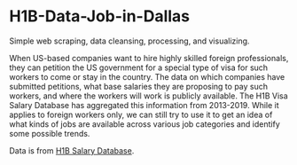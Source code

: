# H1B-Data-Job-in-Dallas

Simple web scraping, data cleansing, processing, and visualizing.

When US-based companies want to hire highly skilled foreign professionals, they can petition the US government for a special type of visa for such workers to come or stay in the country. The data on which companies have submitted petitions, what base salaries they are proposing to pay such workers, and where the workers will work is publicly available. The H1B Visa Salary Database has aggregated this information from 2013-2019. While it applies to foreign workers only, we can still try to use it to get an idea of what kinds of jobs are available across various job categories and identify some possible trends.

Data is from [H1B Salary Database](https://h1bdata.info/index.php).


